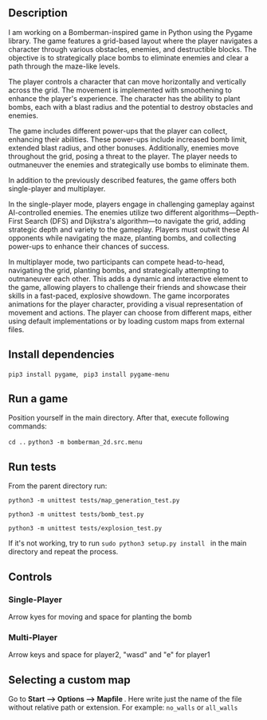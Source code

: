 ## Description

I am working on a Bomberman-inspired game in Python using the Pygame library. The game features a grid-based layout where the player navigates a character through various obstacles, enemies, and destructible blocks. The objective is to strategically place bombs to eliminate enemies and clear a path through the maze-like levels.

The player controls a character that can move horizontally and vertically across the grid. The movement is implemented with smoothening to enhance the player's experience. The character has the ability to plant bombs, each with a blast radius and the potential to destroy obstacles and enemies.

The game includes different power-ups that the player can collect, enhancing their abilities. These power-ups include increased bomb limit, extended blast radius, and other bonuses. Additionally, enemies move throughout the grid, posing a threat to the player. The player needs to outmaneuver the enemies and strategically use bombs to eliminate them.

In addition to the previously described features, the game offers both single-player and multiplayer.

In the single-player mode, players engage in challenging gameplay against AI-controlled enemies. The enemies utilize two different algorithms—Depth-First Search (DFS) and Dijkstra's algorithm—to navigate the grid, adding strategic depth and variety to the gameplay. Players must outwit these AI opponents while navigating the maze, planting bombs, and collecting power-ups to enhance their chances of success.

In multiplayer mode, two participants can compete head-to-head, navigating the grid, planting bombs, and strategically attempting to outmaneuver each other. This adds a dynamic and interactive element to the game, allowing players to challenge their friends and showcase their skills in a fast-paced, explosive showdown.
The game incorporates animations for the player character, providing a visual representation of movement and actions. The player can choose from different maps, either using default implementations or by loading custom maps from external files.

## Install dependencies
```pip3 install pygame```, ``` pip3 install pygame-menu```


## Run a game
Position yourself in the main directory. After that, execute following commands:

```cd ..``` ```python3 -m bomberman_2d.src.menu ```

## Run tests
From the parent directory run:

```python3 -m unittest tests/map_generation_test.py ```

```python3 -m unittest tests/bomb_test.py ```

```python3 -m unittest tests/explosion_test.py ```

If it's not working, try to run ```sudo python3 setup.py install ``` in the main directory and repeat the process.

## Controls 

### Single-Player
Arrow kyes for moving and space for planting the bomb
### Multi-Player
Arrow keys and space for player2, "wasd" and "e" for player1

## Selecting a custom map

Go to <b> Start --> Options --> Mapfile </b>. Here write just the name of the file without relative path or extension. For example: ```no_walls``` or ```all_walls```